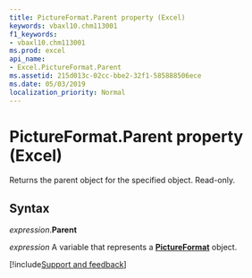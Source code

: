 ```yaml
---
title: PictureFormat.Parent property (Excel)
keywords: vbaxl10.chm113001
f1_keywords:
- vbaxl10.chm113001
ms.prod: excel
api_name:
- Excel.PictureFormat.Parent
ms.assetid: 215d013c-02cc-bbe2-32f1-585888506ece
ms.date: 05/03/2019
localization_priority: Normal
---
```



# PictureFormat.Parent property (Excel)

Returns the parent object for the specified object. Read-only.


## Syntax

_expression_.**Parent**

_expression_ A variable that represents a **[PictureFormat](Excel.PictureFormat.md)** object.




[!include[Support and feedback](~/includes/feedback-boilerplate.md)]